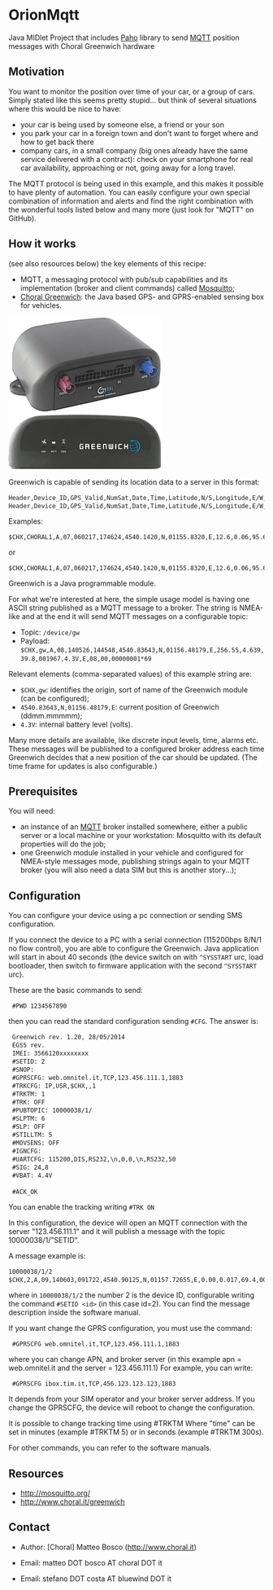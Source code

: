 OrionMqtt
==============

Java MIDlet Project that includes [Paho] library to send [MQTT] position messages with Choral Greenwich hardware

Motivation
----------

You want to monitor the position over time of your car, or a group of cars. Simply stated like this seems pretty stupid... but think of several situations where this would be nice to have:

- your car is being used by someone else, a friend or your son
- you park your car in a foreign town and don't want to forget where and how to get back there
- company cars, in a small company (big ones already have the same service delivered with a contract): check on your smartphone for real car availability, approaching or not, going away for a long travel.

The MQTT protocol is being used in this example, and this makes it possible to have plenty of automation.
You can easily configure your own special combination of information and alerts and find the right combination
with the wonderful tools listed below and many more (just look for "MQTT" on GitHub).

How it works
------------

(see also resources below) the key elements of this recipe:

- MQTT, a messaging protocol with pub/sub capabilities and its implementation (broker and client commands) called [Mosquitto](http://mosquitto.org/);
- [Choral Greenwich](http://www.choral.it/greenwich): the Java based GPS- and GPRS-enabled sensing box for vehicles.


![greenwich](assets/gw.png)

Greenwich is capable of sending its location data to a server in this format:

```
Header,Device_ID,GPS_Valid,NumSat,Date,Time,Latitude,N/S,Longitude,E/W,Course,Speed,Altitude,Distance,BATT,E/B,DIN,DOUT,AIN*CK
Header,Device_ID,GPS_Valid,NumSat,Date,Time,Latitude,N/S,Longitude,E/W,Course,Speed,Altitude,Distance,BATT,E/B,DIN,DOUT,AIN,ALR<alarm>*CK
```

Examples:

```
$CHX,CHORAL1,A,07,060217,174624,4540.1420,N,01155.8320,E,12.6,0.06,95.6,012768,4.3V,E,01,00,FFFFFFFF*76
```

or

```
$CHX,CHORAL1,A,07,060217,174624,4540.1420,N,01155.8320,E,12.6,0.06,95.6,012768,4.3V,E,01,00,FFFFFFFF,ALR<ALIVE>*76
```

Greenwich is a Java programmable module.

For what we're interested at here, the simple usage model is having one ASCII string published as a MQTT message to a broker.
The string is NMEA-like and at the end it will send MQTT messages on a configurable topic:

- Topic: `/device/gw`
- Payload: `$CHX,gw,A,08,140526,144548,4540.83643,N,01156.48179,E,256.55,4.639,39.8,001967,4.3V,E,08,00,00000001*69`

Relevant elements (comma-separated values) of this example string are:

- `$CHX,gw`: identifies the origin, sort of name of the Greenwich module (can be configured);
- `4540.83643,N,01156.48179,E`: current position of Greenwich (ddmm.mmmmm);
- `4.3V`: internal battery level (volts).

Many more details are available, like discrete input levels, time, alarms etc. These messages will be published to a configured broker address each time Greenwich decides that a new position of the car should be updated. (The time frame for updates is also configurable.)

Prerequisites
-------------

You will need:

- an instance of an [MQTT] broker installed somewhere, either a public server or a local machine or your workstation: Mosquitto with its default properties will do the job;
- one Greenwich module installed in your vehicle and configured for NMEA-style messages mode, publishing strings again to your MQTT broker (you will also need a data SIM but this is another story...);

Configuration
-------------

You can configure your device using a pc connection or sending SMS configuration.

If you connect the device to a PC with a serial connection (115200bps 8/N/1 no flow control), you are able to configure the Greenwich.
Java application will start in about 40 seconds (the device switch on with `^SYSSTART` urc, load bootloader, then switch to firmware application with
the second `^SYSSTART` urc).

These are the basic commands to send:

```
 #PWD 1234567890
```

then you can read the standard configuration sending `#CFG`.
The answer is:

```
 Greenwich rev. 1.20, 28/05/2014
 EGS5 rev.
 IMEI: 3566120xxxxxxxx
 #SETID: 2
 #SNOP:
 #GPRSCFG: web.omnitel.it,TCP,123.456.111.1,1883
 #TRKCFG: IP,USR,$CHX,,1
 #TRKTM: 1
 #TRK: OFF
 #PUBTOPIC: 10000038/1/
 #SLPTM: 6
 #SLP: OFF
 #STILLTM: 5
 #MOVSENS: OFF
 #IGNCFG:
 #UARTCFG: 115200,DIS,RS232,\n,0,0,\n,RS232,50
 #SIG: 24,8
 #VBAT: 4.4V

 #ACK_OK
```

You can enable the tracking writing `#TRK ON`

In this configuration, the device will open an MQTT connection with the server "123.456.111.1" and it will publish a message with the topic 10000038/1/"SETID".

A message example is:

```
10000038/1/2 $CHX,2,A,09,140603,091722,4540.90125,N,01157.72655,E,0.00,0.017,69.4,000000,4.4V,E,08,00,00000000*24
```

where in `10000038/1/2` the number 2 is the device ID, configurable writing the command `#SETID <id>` (in this case id=2).
You can find the message description inside the software manual.

If you want change the GPRS configuration, you must use the command:

```
 #GPRSCFG web.omnitel.it,TCP,123.456.111.1,1883
```

where you can change APN, and broker server (in this example apn = web.omnitel.it and the server = 123.456.111.1)
For example, you can write:

```
 #GPRSCFG ibox.tim.it,TCP,456.123.123.123,1883
```

It depends from your SIM operator and your broker server address.
If you change the GPRSCFG, the device will reboot to change the configuration.

It is possible to change tracking time using #TRKTM <time>
Where "time" can be set in minutes (example #TRKTM 5) or in seconds (example #TRKTM 300s).

For other commands, you can refer to the software manuals.

Resources
---------

* http://mosquitto.org/
* http://www.choral.it/greenwich

Contact
-------

* Author: [Choral] Matteo Bosco (http://www.choral.it)
* Email: matteo DOT bosco AT choral DOT it
* Email: stefano DOT costa AT bluewind DOT it

  [MQTT]: http://mqtt.org
  [Paho]: http://www.eclipse.org/paho/
